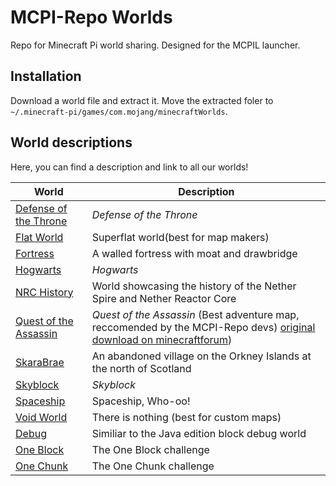 # MCPI-Repo Worlds
Repo for Minecraft Pi world sharing. Designed for the MCPIL launcher.

## Installation
Download a world file and extract it. Move the extracted foler to `~/.minecraft-pi/games/com.mojang/minecraftWorlds`.

## World descriptions
Here, you can find a description and link to all our worlds!

| World                                              | Description                                                              |
| ---------------------------------------------------| ------------------------------------------------------------------------ |
| [Defense of the Throne](DefenseOfTheThrone.zip)  | *Defense of the Throne*                                                  |
| [Flat World](FlatWorld/)                           | Superflat world(best for map makers)                                                   |
| [Fortress](Fortress/)                              | A walled fortress with moat and drawbridge                               |
| [Hogwarts](Hogwarts.zip)                         | *Hogwarts*                                                               |
| [NRC History](NRC_History/)                        | World showcasing the history of the Nether Spire and Nether Reactor Core |
| [Quest of the Assassin](QuestOfTheAssassin.zip)  | *Quest of the Assassin* (Best adventure map, reccomended by the MCPI-Repo devs) [original download on minecraftforum](https://www.minecraftforum.net/forums/minecraft-pocket-edition/mcpe-maps/1983658-quest-of-the-assassin-a-big-adventure-map))                                              |
| [SkaraBrae](SkaraBrae/)                            | An abandoned village on the Orkney Islands at the north of Scotland       |
| [Skyblock](Skyblock.zip)                         | *Skyblock*                                                               |
| [Spaceship](Spaceship.zip)                       | Spaceship, Who-oo!                                                        |
| [Void World](VoidWorld/)                           | There is nothing (best for custom maps)                                                       |
| [Debug](Debug.zip)                           | Similiar to the Java edition block debug world                                                       |
| [One Block](OneBlock.zip)                    | The One Block challenge                                      |
| [One Chunk](OneChunk.zip)                      | The One Chunk challenge                                       |

